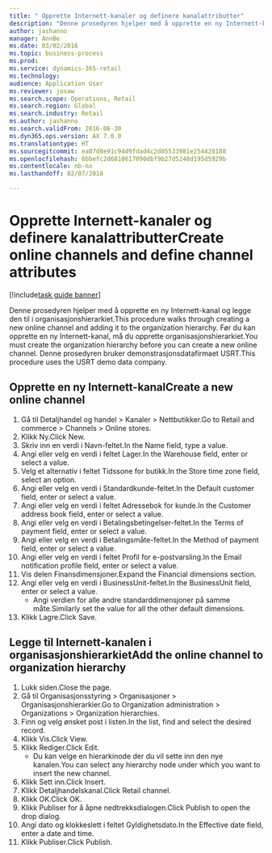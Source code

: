 ```yaml
--- 
title: " Opprette Internett-kanaler og definere kanalattributter"
description: "Denne prosedyren hjelper med å opprette en ny Internett-kanal og legge den til i organisasjonshierarkiet."
author: jashanno
manager: AnnBe
ms.date: 03/02/2016
ms.topic: business-process
ms.prod: 
ms.service: dynamics-365-retail
ms.technology: 
audience: Application User
ms.reviewer: josaw
ms.search.scope: Operations, Retail
ms.search.region: Global
ms.search.industry: Retail
ms.author: jashanno
ms.search.validFrom: 2016-06-30
ms.dyn365.ops.version: AX 7.0.0
ms.translationtype: HT
ms.sourcegitcommit: ea07d8e91c94d9fdad4c2d05533981e254420188
ms.openlocfilehash: 6bbefc2d6810617090dbf9b27d5248d195d5929b
ms.contentlocale: nb-no
ms.lasthandoff: 02/07/2018

---
```

# <a name="create-online-channels-and-define-channel-attributes"></a><span data-ttu-id="3013f-103"> Opprette Internett-kanaler og definere kanalattributter</span><span class="sxs-lookup"><span data-stu-id="3013f-103">Create online channels and define channel attributes</span></span>

[!include[task guide banner](../includes/task-guide-banner.md)]

<span data-ttu-id="3013f-104">Denne prosedyren hjelper med å opprette en ny Internett-kanal og legge den til i organisasjonshierarkiet.</span><span class="sxs-lookup"><span data-stu-id="3013f-104">This procedure walks through creating a new online channel and adding it to the organization hierarchy.</span></span> <span data-ttu-id="3013f-105">Før du kan opprette en ny Internett-kanal, må du opprette organisasjonshierarkiet.</span><span class="sxs-lookup"><span data-stu-id="3013f-105">You must create the organization hierarchy before you can create a new online channel.</span></span> <span data-ttu-id="3013f-106">Denne prosedyren bruker demonstrasjonsdatafirmaet USRT.</span><span class="sxs-lookup"><span data-stu-id="3013f-106">This procedure uses the USRT demo data company.</span></span>


## <a name="create-a-new-online-channel"></a><span data-ttu-id="3013f-107">Opprette en ny Internett-kanal</span><span class="sxs-lookup"><span data-stu-id="3013f-107">Create a new online channel</span></span>
1. <span data-ttu-id="3013f-108">Gå til Detaljhandel og handel > Kanaler > Nettbutikker.</span><span class="sxs-lookup"><span data-stu-id="3013f-108">Go to Retail and commerce > Channels > Online stores.</span></span>
2. <span data-ttu-id="3013f-109">Klikk Ny.</span><span class="sxs-lookup"><span data-stu-id="3013f-109">Click New.</span></span>
3. <span data-ttu-id="3013f-110">Skriv inn en verdi i Navn-feltet.</span><span class="sxs-lookup"><span data-stu-id="3013f-110">In the Name field, type a value.</span></span>
4. <span data-ttu-id="3013f-111">Angi eller velg en verdi i feltet Lager.</span><span class="sxs-lookup"><span data-stu-id="3013f-111">In the Warehouse field, enter or select a value.</span></span>
5. <span data-ttu-id="3013f-112">Velg et alternativ i feltet Tidssone for butikk.</span><span class="sxs-lookup"><span data-stu-id="3013f-112">In the Store time zone field, select an option.</span></span>
6. <span data-ttu-id="3013f-113">Angi eller velg en verdi i Standardkunde-feltet.</span><span class="sxs-lookup"><span data-stu-id="3013f-113">In the Default customer field, enter or select a value.</span></span>
7. <span data-ttu-id="3013f-114">Angi eller velg en verdi i feltet Adressebok for kunde.</span><span class="sxs-lookup"><span data-stu-id="3013f-114">In the Customer address book field, enter or select a value.</span></span>
8. <span data-ttu-id="3013f-115">Angi eller velg en verdi i Betalingsbetingelser-feltet.</span><span class="sxs-lookup"><span data-stu-id="3013f-115">In the Terms of payment field, enter or select a value.</span></span>
9. <span data-ttu-id="3013f-116">Angi eller velg en verdi i Betalingsmåte-feltet.</span><span class="sxs-lookup"><span data-stu-id="3013f-116">In the Method of payment field, enter or select a value.</span></span>
10. <span data-ttu-id="3013f-117">Angi eller velg en verdi i feltet Profil for e-postvarsling.</span><span class="sxs-lookup"><span data-stu-id="3013f-117">In the Email notification profile field, enter or select a value.</span></span>
11. <span data-ttu-id="3013f-118">Vis delen Finansdimensjoner.</span><span class="sxs-lookup"><span data-stu-id="3013f-118">Expand the Financial dimensions section.</span></span>
12. <span data-ttu-id="3013f-119">Angi eller velg en verdi i BusinessUnit-feltet.</span><span class="sxs-lookup"><span data-stu-id="3013f-119">In the BusinessUnit field, enter or select a value.</span></span>
    * <span data-ttu-id="3013f-120">Angi verdien for alle andre standarddimensjoner på samme måte.</span><span class="sxs-lookup"><span data-stu-id="3013f-120">Similarly set the value for all the other default dimensions.</span></span>  
13. <span data-ttu-id="3013f-121">Klikk Lagre.</span><span class="sxs-lookup"><span data-stu-id="3013f-121">Click Save.</span></span>

## <a name="add-the-online-channel-to-organization-hierarchy"></a><span data-ttu-id="3013f-122">Legge til Internett-kanalen i organisasjonshierarkiet</span><span class="sxs-lookup"><span data-stu-id="3013f-122">Add the online channel to organization hierarchy</span></span>
1. <span data-ttu-id="3013f-123">Lukk siden.</span><span class="sxs-lookup"><span data-stu-id="3013f-123">Close the page.</span></span>
2. <span data-ttu-id="3013f-124">Gå til Organisasjonsstyring > Organisasjoner > Organisasjonshierarkier.</span><span class="sxs-lookup"><span data-stu-id="3013f-124">Go to Organization administration > Organizations > Organization hierarchies.</span></span>
3. <span data-ttu-id="3013f-125">Finn og velg ønsket post i listen.</span><span class="sxs-lookup"><span data-stu-id="3013f-125">In the list, find and select the desired record.</span></span>
4. <span data-ttu-id="3013f-126">Klikk Vis.</span><span class="sxs-lookup"><span data-stu-id="3013f-126">Click View.</span></span>
5. <span data-ttu-id="3013f-127">Klikk Rediger.</span><span class="sxs-lookup"><span data-stu-id="3013f-127">Click Edit.</span></span>
    * <span data-ttu-id="3013f-128">Du kan velge en hierarkinode der du vil sette inn den nye kanalen.</span><span class="sxs-lookup"><span data-stu-id="3013f-128">You can select any hierarchy node under which you want to insert the new channel.</span></span>  
6. <span data-ttu-id="3013f-129">Klikk Sett inn.</span><span class="sxs-lookup"><span data-stu-id="3013f-129">Click Insert.</span></span>
7. <span data-ttu-id="3013f-130">Klikk Detaljhandelskanal.</span><span class="sxs-lookup"><span data-stu-id="3013f-130">Click Retail channel.</span></span>
8. <span data-ttu-id="3013f-131">Klikk OK.</span><span class="sxs-lookup"><span data-stu-id="3013f-131">Click OK.</span></span>
9. <span data-ttu-id="3013f-132">Klikk Publiser for å åpne nedtrekksdialogen.</span><span class="sxs-lookup"><span data-stu-id="3013f-132">Click Publish to open the drop dialog.</span></span>
10. <span data-ttu-id="3013f-133">Angi dato og klokkeslett i feltet Gyldighetsdato.</span><span class="sxs-lookup"><span data-stu-id="3013f-133">In the Effective date field, enter a date and time.</span></span>
11. <span data-ttu-id="3013f-134">Klikk Publiser.</span><span class="sxs-lookup"><span data-stu-id="3013f-134">Click Publish.</span></span>


